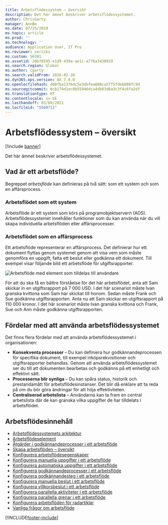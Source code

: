 ```yaml
---
title: Arbetsflödessystem – översikt
description: Det här ämnet beskriver arbetsflödessystemet.
author: ChrisGarty
manager: AnnBe
ms.date: 07/25/2019
ms.topic: article
ms.prod: ''
ms.technology: ''
audience: Application User, IT Pro
ms.reviewer: sericks
ms.custom: 56381
ms.assetid: 20b78595-e1d9-439a-ae1c-a776a3438919
ms.search.region: Global
ms.author: cgarty
ms.search.validFrom: 2016-02-28
ms.dyn365.ops.version: AX 7.0.0
ms.openlocfilehash: dd8fba1376dc5e3dbfea888ca5ff5fdeb608fc9d
ms.sourcegitcommit: 6cb174d1ec8b55946dca4db03d6a3c3f4c6fa2df
ms.translationtype: HT
ms.contentlocale: sv-SE
ms.lasthandoff: 03/09/2021
ms.locfileid: "5560711"
---
```

# <a name="workflow-system-overview"></a>Arbetsflödessystem – översikt

[!include [banner](../includes/banner.md)]

Det här ämnet beskriver arbetsflödessystemet.

## <a name="what-is-workflow"></a>Vad är ett arbetsflöde?

Begreppet *arbetsflöde* kan definieras på två sätt: som ett system och som en affärsprocess.

### <a name="workflow-is-a-system"></a>Arbetsflödet som ett system

Arbetsflöde är ett system som körs på programobjektservern (AOS). Arbetsflödessystemet innehåller funktioner som du kan använda när du vill skapa individuella arbetsflöden eller affärsprocesser.

### <a name="workflow-is-a-business-process"></a>Arbetsflödet som en affärsprocess

Ett arbetsflöde representerar en affärsprocess. Det definierar hur ett dokument flyttas genom systemet genom att visa vem som måste genomföra en uppgift, fatta ett beslut eller godkänna ett dokument. Till exempel visar följande bild ett arbetsflöde för utgiftsrapporter.

![Arbetsflöde med element som tilldelas till användare](./media/workflow_user.gif)

För att du ska få en bättre förståelse för det här arbetsflödet, anta att Sam skickar in en utgiftsrapport på 7 000 USD. I det här scenariot måste Ivan granska kvittona som Sam har skickat till honom. Sedan måste Frank och Sue godkänna utgiftsrapporten. Anta nu att Sam skickar en utgiftsrapport på 110 000 kronor. I det här scenariot måste Ivan granska kvittona och Frank, Sue och Ann måste godkänna utgiftsrapporten.

## <a name="benefits-of-using-the-workflow-system"></a> Fördelar med att använda arbetsflödessystemet

Det finns flera fördelar med att använda arbetsflödessystemet i organisationen:

- **Konsekventa processer** – Du kan definiera hur godkännandeprocessen för specifika dokument, till exempel inköpsrekvisitioner och utgiftsrapporter behandlas. Genom att använda arbetsflödessystemet ser du till att dokumenten bearbetas och godkänns på ett enhetligt och effektivt sätt.
- **Processerna blir synliga** – Du kan spåra status, historik och prestandamått för arbetsflödesinstanser. Det blir då enklare att ta reda på om du bör göra ändringar för att höja effektiviteten.
- **Centraliserad arbetslista** – Användarna kan ta fram en central arbetslista där de kan granska vilka uppgifter de har tilldelats i arbetsflödet.


## <a name="workflow-content"></a>Arbetsflödesinnehåll

+ [Arbetsflödessystemets arkitektur](workflow-system-architecture.md)
+ [Arbetsflödeselement](workflow-elements.md)
+ [Åtgärder i godkännandeprocesser i ett arbetsflöde](workflow-actions.md)
+ [Skapa arbetsflöden – översikt](create-workflow.md)
+ [Konfigurera arbetsflödesegenskaper](configure-workflow-properties.md)
+ [Konfigurera manuella uppgifter i ett arbetsflöde](configure-manual-task-workflow.md)
+ [Konfigurera automatiska uppgifter i ett arbetsflöde](configure-automated-task-workflow.md)
+ [Konfigurera godkännandeprocesser i ett arbetsflöde](configure-approval-process-workflow.md)
+ [Konfigurera godkännandesteg i ett arbetsflöde](configure-approval-step-workflow.md)
+ [Konfigurera manuella beslut i ett arbetsflöde](configure-manual-decision-workflow.md)
+ [Konfigurera villkorsbeslut i ett arbetsflöde](configure-conditional-decision-workflow.md)
+ [Konfigurera parallella aktiviteter i ett arbetsflöde](configure-parallel-activity-workflow.md)
+ [Konfigurera parallella grenar i ett arbetsflöde](configure-parallel-branch-workflow.md)
+ [Konfigurera arbetsflöden för radartiklar](configure-line-item-workflow.md)
+ [Vanliga frågor om arbetsflöde](workflow-FAQ.md)


[!INCLUDE[footer-include](../../../includes/footer-banner.md)]